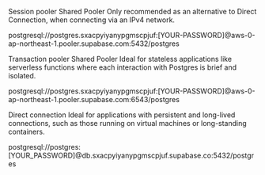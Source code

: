 Session pooler
Shared Pooler
Only recommended as an alternative to Direct Connection, when connecting via an IPv4 network.

postgresql://postgres.sxacpyiyanypgmscpjuf:[YOUR-PASSWORD]@aws-0-ap-northeast-1.pooler.supabase.com:5432/postgres


Transaction pooler
Shared Pooler
Ideal for stateless applications like serverless functions where each interaction with Postgres is brief and isolated.

postgresql://postgres.sxacpyiyanypgmscpjuf:[YOUR-PASSWORD]@aws-0-ap-northeast-1.pooler.supabase.com:6543/postgres


Direct connection
Ideal for applications with persistent and long-lived connections, such as those running on virtual machines or long-standing containers.

postgresql://postgres:[YOUR_PASSWORD]@db.sxacpyiyanypgmscpjuf.supabase.co:5432/postgres